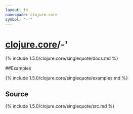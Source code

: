 ```yaml
---
layout: fn
namespace: clojure.core
symbol: "-'"
---
```


# [clojure.core](../)/-'

{% include 1.5.0/clojure.core/singlequote/docs.md %}

##Examples

{% include 1.5.0/clojure.core/singlequote/examples.md %}
## Source
{% include 1.5.0/clojure.core/singlequote/src.md %}

